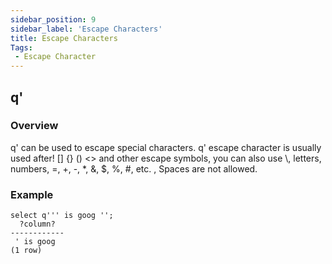 ```yaml
---
sidebar_position: 9
sidebar_label: 'Escape Characters'
title: Escape Characters
Tags:
 - Escape Character
---
```


## q\'
### Overview
q\' can be used to escape special characters. q\' escape character is usually used after\! \[\] \{\} \(\) \<\> and other escape symbols, you can also use \\, letters, numbers, \=, \+, \-, \*, \&, \$, \%, \#, etc. , Spaces are not allowed.

### Example
```
select q''' is goog '';
  ?column?
------------
 ' is goog
(1 row)
```
